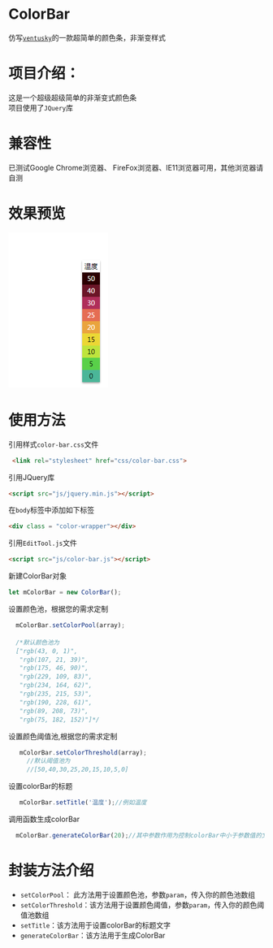 # ColorBar
仿写[`ventusky`](https://www.ventusky.com/)的一款超简单的颜色条，非渐变样式

项目介绍：
====
这是一个超级超级简单的非渐变式颜色条
<br>项目使用了`JQuery`库<br>

兼容性
====
已测试Google Chrome浏览器、 FireFox浏览器、IE11浏览器可用，其他浏览器请自测

效果预览
====
![Image text](https://github.com/Victorfy1214/ColorBar/blob/master/preview/preview.png)

使用方法
====

引用样式`color-bar.css`文件
```html
 <link rel="stylesheet" href="css/color-bar.css">
 ```
 
 引用JQuery库
 ```html
 <script src="js/jquery.min.js"></script>
 ```
 在`body`标签中添加如下标签
 ```html
<div class = "color-wrapper"></div>
 ```
 引用`EditTool.js`文件
  ```html
<script src="js/color-bar.js"></script>
 ```
 
 新建ColorBar对象
 ```javascript
let mColorBar = new ColorBar();
 ```
 设置颜色池，根据您的需求定制
 ```javascript
   mColorBar.setColorPool(array);
   
   /*默认颜色池为
   ["rgb(43, 0, 1)",
    "rgb(107, 21, 39)",
    "rgb(175, 46, 90)",
    "rgb(229, 109, 83)",
    "rgb(234, 164, 62)",
    "rgb(235, 215, 53)",
    "rgb(190, 228, 61)",
    "rgb(89, 208, 73)",
    "rgb(75, 182, 152)"]*/
 ```
 设置颜色阈值池,根据您的需求定制
 ```javascript
    mColorBar.setColorThreshold(array);
      //默认阈值池为
      //[50,40,30,25,20,15,10,5,0]
 ```
 设置colorBar的标题
 ```javascript
    mColorBar.setTitle('温度');//例如温度
 ```
调用函数生成colorBar
 ```javascript
   mColorBar.generateColorBar(20);//其中参数作用为控制colorBar中小于参数值的文字的颜色为黑色，本例中小于20的颜色阈值文字都为黑色
 ```
 
封装方法介绍
====

* `setColorPool`： 此方法用于设置颜色池，参数`param`，传入你的颜色池数组
* `setColorThreshold`：该方法用于设置颜色阈值，参数`param`，传入你的颜色阈值池数组
* `setTitle`：该方法用于设置colorBar的标题文字
* `generateColorBar`：该方法用于生成ColorBar
